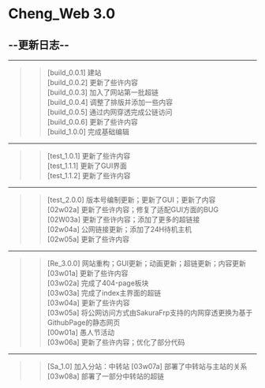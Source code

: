 # Cheng_Web 3.0
## --更新日志--
---------------------------  
>>[build_0.0.1] 建站  
[build_0.0.2] 更新了些许内容  
[build_0.0.3] 加入了网站第一批超链  
[build_0.0.4] 调整了排版并添加一些内容  
[build_0.0.5] 通过内网穿透完成公链访问  
[build_0.0.6] 更新了些许内容  
[build_1.0.0] 完成基础编辑  
---------------------------  
>>[test_1.0.1] 更新了些许内容  
[test_1.1.1] 更新了GUI界面  
[test_1.1.2] 更新了些许内容  
---------------------------  
>>[test_2.0.0] 版本号编制更新；更新了GUI；更新了内容  
[02w02a] 更新了些许内容；修复了适配GUI方面的BUG  
[02W03a] 更新了些许内容；添加了更多的超链接  
[02w04a] 公网链接更新；添加了24H待机主机  
[02w05a] 更新了些许内容  
---------------------------  
>>[Re_3.0.0] 网站重构；GUI更新；动画更新；超链更新；内容更新  
[03w01a] 更新了些许内容  
[03w02a] 完成了404-page板块  
[03w03a] 完成了index主界面的超链  
[03w04a] 更新了些许内容  
[03w05a] 将公网访问方式由SakuraFrp支持的内网穿透更换为基于GithubPage的静态网页  
[00w01a] 愚人节活动  
[03w06a] 更新了些许内容；优化了部分代码  
---------------------------  
>>[Sa_1.0] 加入分站：中转站
[03w07a] 部署了中转站与主站的关系
[03w08a] 部署了一部分中转站的超链

